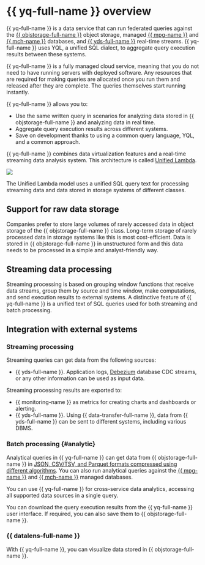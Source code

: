 # {{ yq-full-name }} overview

{{ yq-full-name }} is a data service that can run federated queries against the [{{ objstorage-full-name }}](../../storage/concepts/index.md) object storage, managed [{{ mpg-name }}](https://cloud.yandex.ru/services/managed-postgresql) and [{{ mch-name }}](https://cloud.yandex.ru/services/managed-clickhouse) databases, and [{{ yds-full-name }}](../../data-streams/concepts/index.md) real-time streams. {{ yq-full-name }} uses YQL, a unified SQL dialect, to aggregate query execution results between these systems.

{{ yq-full-name }} is a fully managed cloud service, meaning that you do not need to have running servers with deployed software. Any resources that are required for making queries are allocated once you run them and released after they are complete. The queries themselves start running instantly.

{{ yq-full-name }} allows you to:

* Use the same written query in scenarios for analyzing data stored in {{ objstorage-full-name }} and analyzing data in real time.
* Aggregate query execution results across different systems.
* Save on development thanks to using a common query language, YQL, and a common approach.

{{ yq-full-name }} combines data virtualization features and a real-time streaming data analysis system. This architecture is called [Unified Lambda](../concepts/unified-processing.md).

![](../../_assets/query/unified-delta.png)

The Unified Lambda model uses a unified SQL query text for processing streaming data and data stored in storage systems of different classes.


## Support for raw data storage

Companies prefer to store large volumes of rarely accessed data in object storage of the {{ objstorage-full-name }} class. Long-term storage of rarely processed data in storage systems like this is most cost-efficient. Data is stored in {{ objstorage-full-name }} in unstructured form and this data needs to be processed in a simple and analyst-friendly way.

## Streaming data processing

Streaming processing is based on grouping window functions that receive data streams, group them by source and time window, make computations, and send execution results to external systems. A distinctive feature of {{ yq-full-name }} is a unified text of SQL queries used for both streaming and batch processing.

## Integration with external systems

### Streaming processing

Streaming queries can get data from the following sources:

* {{ yds-full-name }}. Application logs, [Debezium](../tutorials/debezium.md) database CDC streams, or any other information can be used as input data.

Streaming processing results are exported to:

* {{ monitoring-name }} as metrics for creating charts and dashboards or alerting.
* {{ yds-full-name }}. Using {{ data-transfer-full-name }}, data from {{ yds-full-name }} can be sent to different systems, including various DBMS.

### Batch processing {#analytic}

Analytical queries in {{ yq-full-name }} can get data from {{ objstorage-full-name }} in [JSON, CSV/TSV, and Parquet formats compressed using different algorithms](../sources-and-sinks/formats.md). You can also run analytical queries against the [{{ mpg-name }}](https://cloud.yandex.ru/services/managed-postgresql) and [{{ mch-name }}](https://cloud.yandex.ru/services/managed-clickhouse) managed databases.

You can use {{ yq-full-name }} for cross-service data analytics, accessing all supported data sources in a single query.

You can download the query execution results from the {{ yq-full-name }} user interface. If required, you can also save them to {{ objstorage-full-name }}.

### {{ datalens-full-name }}
With {{ yq-full-name }}, you can visualize data stored in {{ objstorage-full-name }}.
